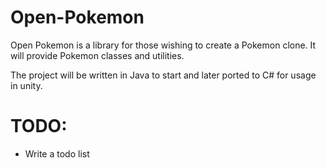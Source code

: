 Open-Pokemon
============

Open Pokemon is a library for those wishing to create a Pokemon clone. It will provide Pokemon classes and utilities.

The project will be written in Java to start and later ported to C# for usage in unity.

TODO:
=====
* Write a todo list
